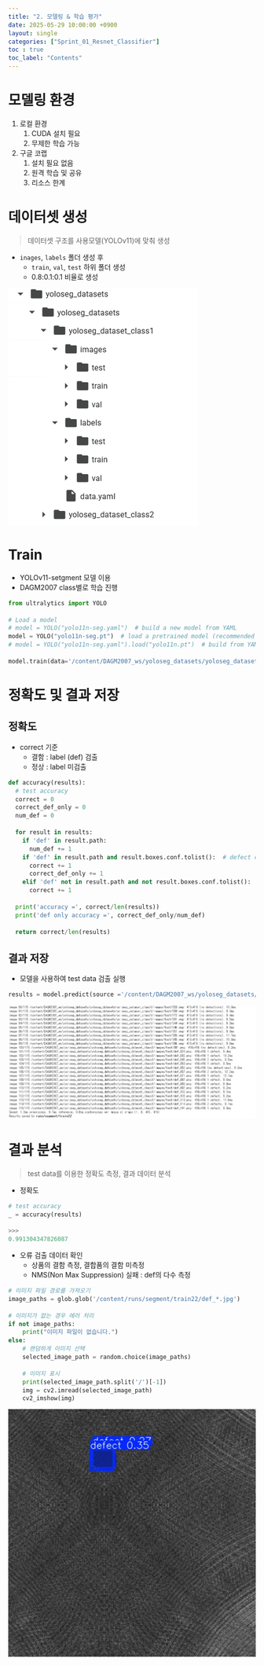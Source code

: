 ```yaml
---
title: "2. 모델링 & 학습 평가"
date: 2025-05-29 10:00:00 +0900
layout: single
categories: ["Sprint_01_Resnet_Classifier"]
toc : true
toc_label: "Contents"
---
```

# 모델링 환경
1. 로컬 환경
	1. CUDA 설치 필요
	2. 무제한 학습 가능
2. 구글 코랩
	1. 설치 필요 없음
	2. 원격 학습 및 공유
	3. 리소스 한계

# 데이터셋 생성
> 데이터셋 구조를 사용모델(YOLOv11)에 맞춰 생성

- `inages`, `labels` 폴더 생성 후 
	- `train`, `val`, `test` 하위 폴더 생성
	- 0.8:0.1:0.1 비율로 생성

![](assets/images/Project/2025-05-29-deep-learning-modeling/dataset_tree.png)

# Train
- YOLOv11-setgment 모델 이용
- DAGM2007 class별로 학습 진행

```python
from ultralytics import YOLO

# Load a model
# model = YOLO("yolo11n-seg.yaml")  # build a new model from YAML
model = YOLO("yolo11n-seg.pt")  # load a pretrained model (recommended for training)
# model = YOLO("yolo11n-seg.yaml").load("yolo11n.pt")  # build from YAML and transfer weights

model.train(data='/content/DAGM2007_ws/yoloseg_datasets/yoloseg_datasets/yoloseg_dataset_class1/data.yaml', epochs= 10, patience = 20, batch=32, imgsz =416, optimizer='Adam', lr0=.003)
```

# 정확도 및 결과 저장

## 정확도
- correct 기준
	- 결함 : label (def) 검출
	- 정상 : label 미검출

```python
def accuracy(results):
  # test accuracy
  correct = 0
  correct_def_only = 0
  num_def = 0

  for result in results:
    if 'def' in result.path:
      num_def += 1
    if 'def' in result.path and result.boxes.conf.tolist():  # defect case
      correct += 1
      correct_def_only += 1
    elif 'def' not in result.path and not result.boxes.conf.tolist():
      correct += 1

  print('accuracy =', correct/len(results))
  print('def only accuracy =', correct_def_only/num_def)

  return correct/len(results)
```

## 결과 저장
- 모델을 사용하여 test data 검출 실행

```python
results = model.predict(source ='/content/DAGM2007_ws/yoloseg_datasets/yoloseg_datasets/yoloseg_dataset_class1/images/test', save=True)
```


![](assets/images/Project/2025-05-29-deep-learning-modeling/predict_test_result.png)

# 결과 분석
> test data를 이용한 정확도 측정, 결과 데이터 분석

- 정확도

```python
# test accuracy
_ = accuracy(results)

>>> 
0.991304347826087
```

- 오류 검출 데이터 확인
	- 상품의 결함 측정, 결합품의 결함 미측정
	- NMS(Non Max Suppression) 실패 : def의 다수 측정

```python
# 이미지 파일 경로를 가져오기
image_paths = glob.glob('/content/runs/segment/train22/def_*.jpg')
  
# 이미지가 없는 경우 에러 처리
if not image_paths:
    print("이미지 파일이 없습니다.")
else:
    # 랜덤하게 이미지 선택
    selected_image_path = random.choice(image_paths)

    # 이미지 표시
    print(selected_image_path.split('/')[-1])
    img = cv2.imread(selected_image_path)
    cv2_imshow(img)
```

![](assets/images/Project/2025-05-29-deep-learning-modeling/defect_result_NMS.png)